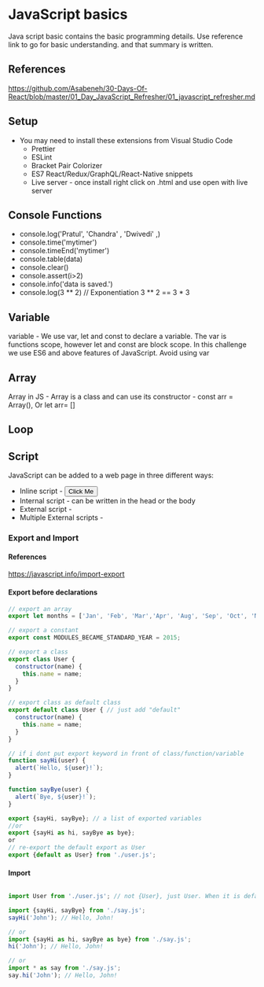 # JavaScript basics
  Java script basic contains the basic programming details. Use reference link to go for basic understanding. and that summary is written.

## References
  https://github.com/Asabeneh/30-Days-Of-React/blob/master/01_Day_JavaScript_Refresher/01_javascript_refresher.md

## Setup
  - You may need to install these extensions from Visual Studio Code
    - Prettier
    - ESLint
    - Bracket Pair Colorizer
    - ES7 React/Redux/GraphQL/React-Native snippets
    - Live server - once install right click on .html and use open with live server

## Console Functions
  - console.log('Pratul', 'Chandra' , 'Dwivedi' ,)
  - console.time('mytimer')
  - console.timeEnd('mytimer')
  - console.table(data)
  - console.clear()
  - console.assert(i>2)
  - console.info('data is saved.')
  - console.log(3 ** 2) // Exponentiation 3 ** 2 == 3 * 3

## Variable
variable - We use var, let and const to declare a variable. The var is functions scope, however let and const are block scope. In this challenge we use ES6 and above features of JavaScript. Avoid using var

## Array
Array in JS - Array is a class and can use its constructor - const arr = Array(), Or let arr= []

## Loop

## Script

JavaScript can be added to a web page in three different ways:
- Inline script - <button onclick="alert('Welcome to 30DaysOfJavaScript!')">Click Me</button>
- Internal script - can be written in the head or the body  
- External script - <script src="introduction.js"></script>
- Multiple External scripts - 

### Export and Import 

#### References
https://javascript.info/import-export

#### Export before declarations
```js
// export an array
export let months = ['Jan', 'Feb', 'Mar','Apr', 'Aug', 'Sep', 'Oct', 'Nov', 'Dec'];

// export a constant
export const MODULES_BECAME_STANDARD_YEAR = 2015;

// export a class
export class User {
  constructor(name) {
    this.name = name;
  }
}

// export class as default class
export default class User { // just add "default"
  constructor(name) {
    this.name = name;
  }
}

// if i dont put export keyword in front of class/function/variable
function sayHi(user) {
  alert(`Hello, ${user}!`);
}

function sayBye(user) {
  alert(`Bye, ${user}!`);
}

export {sayHi, sayBye}; // a list of exported variables
//or 
export {sayHi as hi, sayBye as bye};
or 
// re-export the default export as User
export {default as User} from './user.js';

```
#### Import 
```js

import User from './user.js'; // not {User}, just User. When it is default expor

import {sayHi, sayBye} from './say.js';
sayHi('John'); // Hello, John!

// or
import {sayHi as hi, sayBye as bye} from './say.js';
hi('John'); // Hello, John!

// or 
import * as say from './say.js';
say.hi('John'); // Hello, John!

```




